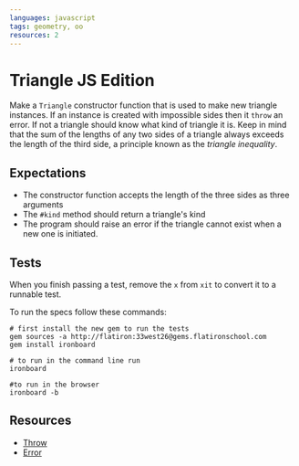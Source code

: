 ```yaml
---
languages: javascript
tags: geometry, oo
resources: 2
---
```


# Triangle JS Edition
Make a `Triangle` constructor function that is used to make new triangle instances.  If an instance is created with impossible sides then it `throw` an error.  If not a triangle should know what kind of triangle it is. Keep in mind that the sum of the lengths of any two sides of a triangle always exceeds the length of the third side, a principle known as the _triangle inequality_.

## Expectations
  * The constructor function accepts the length of the three sides as three arguments
  * The `#kind` method should return a triangle's kind
  * The program should raise an error if the triangle cannot exist when a new one is initiated.

## Tests
When you finish passing a test, remove the `x` from `xit` to convert it to a runnable test.

To run the specs follow these commands:
```shell
# first install the new gem to run the tests
gem sources -a http://flatiron:33west26@gems.flatironschool.com
gem install ironboard

# to run in the command line run
ironboard

#to run in the browser
ironboard -b
```

## Resources
* [Throw](https://developer.mozilla.org/en-US/docs/Web/JavaScript/Reference/Statements/throw)
* [Error](https://developer.mozilla.org/en-US/docs/Web/JavaScript/Reference/Global_Objects/Error)